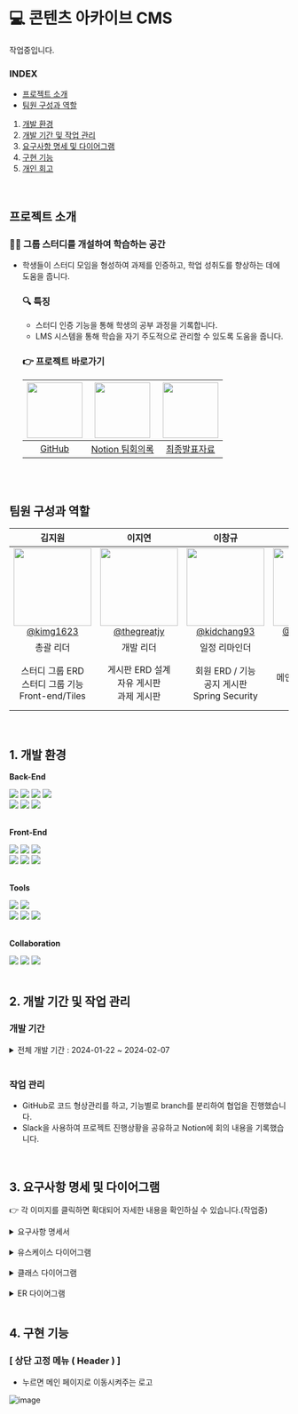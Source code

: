 # 💻 콘텐츠 아카이브 CMS
작업중입니다.

### INDEX
- [프로젝트 소개](#프로젝트-소개)   
- [팀원 구성과 역할](#팀원-구성과-역할)   
1. [개발 환경](#1-개발-환경)
2. [개발 기간 및 작업 관리](#2-개발-기간-및-작업-관리)
3. [요구사항 명세 및 다이어그램](#3-요구사항-명세-및-다이어그램)     
4. [구현 기능](#4-구현-기능)
5. [개인 회고](#5-개인-회고)      

<br>

## 프로젝트 소개

### 👨‍🏫 그룹 스터디를 개설하여 학습하는 공간
- 학생들이 스터디 모임을 형성하여 과제를 인증하고, 학업 성취도를 향상하는 데에 도움을 줍니다.
  ### 🔍 특징
  - 스터디 인증 기능을 통해 학생의 공부 과정을 기록합니다.
  - LMS 시스템을 통해 학습을 자기 주도적으로 관리할 수 있도록 도움을 줍니다.
  ### 👉 프로젝트 바로가기
  <div align="center">
  
  | <img src="https://github.com/ChunjaeMomCh/MomChannel/assets/145963633/267e789a-5f97-445e-832e-27c5734c111f"  width="100" height="100"/> |<img src="https://github.com/ChunjaeMomCh/MomChannel/assets/145963633/564563d2-47e6-4cfa-b744-b11dc31e0ce9" width="100" height="100"/> | <img src="https://github.com/kimg1623/Sloop-Spring/assets/40616792/b9e42f8a-60ab-42cb-832f-c20ad5107ecf" width="100"/> |
  | :---: | :---: | :---: |
  | [GitHub](https://github.com/S-loop/Sloop-Spring) | [Notion 팀회의록](https://geee1-kim.notion.site/Spring-Sloop-6a945387786344ca939c9c755cf0fdd7?pvs=4) | [최종발표자료](https://www.canva.com/design/DAF6IMT-MRg/kg9FgWtSGAiejukB4scMvQ/view?utm_content=DAF6IMT-MRg&utm_campaign=share_your_design&utm_medium=link&utm_source=shareyourdesignpanel#1) |
 </div>

<br><br>


## 팀원 구성과 역할

<div align="center">

| **김지원** | **이지연** | **이창규** | **차소영** | **최지혜** |
| :------: |  :------: | :------: | :------: | :------: |
| [<img src="https://avatars.githubusercontent.com/u/40616792?v=4" height=140 width=140> <br/> @kimg1623](https://github.com/kimg1623) | [<img src="https://avatars.githubusercontent.com/u/74610908?v=4" height=140 width=140> <br/> @thegreatjy](https://github.com/thegreatjy) | [<img src="https://avatars.githubusercontent.com/u/145524731?v=4" height=140 width=140> <br/> @kidchang93](https://github.com/kidchang93)  | [<img src="https://avatars.githubusercontent.com/u/145963611?v=4" height=140 width=140> <br/> @Eumnya415](https://github.com/Eumnya415) | [<img src="https://avatars.githubusercontent.com/u/145963612?v=4" height=140 width=140> <br/> @jyeeeh](https://github.com/jyeeeh) |
| 총괄 리더 | 개발 리더 | 일정 리마인더 | 에디터 | 백업 리마인더 |
| 스터디 그룹 ERD<br>스터디 그룹 기능<br>Front-end/Tiles | 게시판 ERD 설계<br>자유 게시판<br>과제 게시판 | 회원 ERD / 기능<br>공지 게시판<br>Spring Security | 댓글 기능<br>메인(헤더, 푸터) 페이지<br>Front-end | 공부 인증 게시판<br>Front-end<br>코드 백업 및 Git 관리 | 

</div>

<br>

## 1. 개발 환경

**Back-End** 
<div>
<img src="https://img.shields.io/badge/Springboot-6DB33F?style=for-the-badge&logo=springboot&logoColor=white"/>
<img src="https://img.shields.io/badge/Java-007396?style=for-the-badge&logo=Java&logoColor=white">
<img src="https://img.shields.io/badge/JSP-de6c1e?style=for-the-badge&logo=jsp&logoColor=white">
<img src="https://img.shields.io/badge/Servlet-e42c2e?style=for-the-badge&logo=servlet&logoColor=white"><br>
<img src="https://img.shields.io/badge/MySQL-4479A1?style=for-the-badge&logo=mysql&logoColor=white">
<img src="https://img.shields.io/badge/MariaDB-003545?style=for-the-badge&logo=mariadb&logoColor=white"> 
<img src="https://img.shields.io/badge/Mybatis-000000?style=for-the-badge&logo=Fluentd&logoColor=fff"/>
</div>
<br>

**Front-End** 
<div>
<img src="https://img.shields.io/badge/HTML5-E34F26?style=for-the-badge&logo=HTML5&logoColor=fff"/>
<img src="https://img.shields.io/badge/CSS3-1572B6?style=for-the-badge&logo=CSS3&logoColor=fff"/>
<img src="https://img.shields.io/badge/JavaScript-F7DF1E?style=for-the-badge&logo=JavaScript&logoColor=fff"/><br>
<img src="https://img.shields.io/badge/bootstrap-7952B3?style=for-the-badge&logo=bootstrap&logoColor=fff"/>
<img src="https://img.shields.io/badge/jquery-0769AD?style=for-the-badge&logo=jquery&logoColor=fff"/>
<img src="https://img.shields.io/badge/ajax-0B2343?style=for-the-badge&logo=ajax&logoColor=fff"/>
</div> 
<br>

**Tools** 
<div>
<img src="https://img.shields.io/badge/IntelliJIDEA-000000?style=for-the-badge&logo=intellijidea&logoColor=white">
<img src="https://img.shields.io/badge/DBeaver-362822?style=for-the-badge&logo=dbeaver&logoColor=white"><br>  
<img src="https://img.shields.io/badge/AWS-232F3E?style=for-the-badge&logo=amazonaws&logoColor=white">
<img src="https://img.shields.io/badge/RDS-527FFF?style=for-the-badge&logo=amazonrds&logoColor=white">
<img src="https://img.shields.io/badge/EC2-FF9900?style=for-the-badge&logo=amazonec2&logoColor=white">
</div>  
<br>

**Collaboration** 
<div>
<img src="https://img.shields.io/badge/GitHub-181717?style=for-the-badge&logo=GitHub&logoColor=white">
<img src="https://img.shields.io/badge/gitkraken-179287?style=for-the-badge&logo=gitkraken&logoColor=white">
<img src="https://img.shields.io/badge/Notion-000000?style=for-the-badge&logo=Notion&logoColor=white">
</div>
<br>

## 2. 개발 기간 및 작업 관리

### 개발 기간

<details>
  <summary>전체 개발 기간 : 2024-01-22 ~ 2024-02-07</summary>
      
</details>

<br>

### 작업 관리

- GitHub로 코드 형상관리를 하고, 기능별로 branch를 분리하여 협업을 진행했습니다.
- Slack을 사용하여 프로젝트 진행상황을 공유하고 Notion에 회의 내용을 기록했습니다.

<br>


## 3. 요구사항 명세 및 다이어그램
👉 각 이미지를 클릭하면 확대되어 자세한 내용을 확인하실 수 있습니다.(작업중)
<details>
  <summary>요구사항 명세서</summary>
      
</details>

  
<br>

<details>
  <summary>유스케이스 다이어그램</summary>

</details>

<br>


<details>
  <summary>클래스 다이어그램</summary>

  
</details>


<br>

<details>
  <summary>ER 다이어그램</summary>

</details>

<br>


## 4. 구현 기능

### [ 상단 고정 메뉴 ( Header ) ]
- 누르면 메인 페이지로 이동시켜주는 로고
  
![image](https://github.com/S-loop/Sloop-Spring/assets/145963611/90afa3e5-9186-4b20-b00c-00a30c517b19)

<br>

<!-- 지원 -->



<!-- 지연 -->



<!-- 창규 -->



<!-- 소영 -->



<!-- 지혜 -->




<!-- 
## 5. 개인 회고

### 🍊 김지원

<br>

### 👻 이지연

<br>

### 😎 이창규

<br>

### 😎 차소영

<br>

### 😎 최지혜
 -->
<br>




